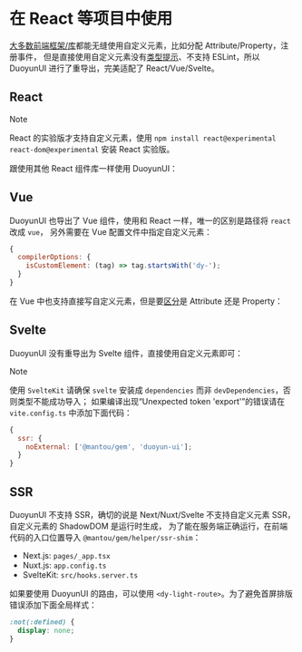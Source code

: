 # 在 React 等项目中使用

[大多数前端框架/库](https://custom-elements-everywhere.com/)都能无缝使用自定义元素，比如分配 Attribute/Property，注册事件，
但是直接使用自定义元素没有[类型提示](https://code.visualstudio.com/docs/editor/intellisense)、不支持 ESLint，所以 DuoyunUI 进行了重导出，完美适配了 React/Vue/Svelte。

## React

> [!NOTE]
> React 的实验版才支持自定义元素，使用 `npm install react@experimental react-dom@experimental` 安装 React 实验版。

跟使用其他 React 组件库一样使用 DuoyunUI：

<gbp-raw range="3-19,31-" src="https://raw.githubusercontent.com/mantou132/nextjs-learn/main/pages/ce-test.tsx"></gbp-raw>

## Vue

DuoyunUI 也导出了 Vue 组件，使用和 React 一样，唯一的区别是路径将 `react` 改成 `vue`，
另外需要在 Vue 配置文件中指定自定义元素：

```js
{
  compilerOptions: {
    isCustomElement: (tag) => tag.startsWith('dy-');
  }
}
```

在 Vue 中也支持直接写自定义元素，但是要[区分](../02-elements/card.md#api)是 Attribute 还是 Property：

<gbp-raw codelang="html" range="34-45" src="https://raw.githubusercontent.com/mantou132/nuxtjs-learn/main/pages/test.vue"></gbp-raw>

## Svelte

DuoyunUI 没有重导出为 Svelte 组件，直接使用自定义元素即可：

<gbp-raw codelang="html" range="2-9,46-57" src="https://raw.githubusercontent.com/mantou132/sveltekit-learn/main/src/routes/ce-test/+page.svelte"></gbp-raw>

> [!NOTE]
> 使用 `SvelteKit` 请确保 `svelte` 安装成 `dependencies` 而非 `devDependencies`，否则类型不能成功导入；
> 如果编译出现“Unexpected token 'export'”的错误请在 `vite.config.ts` 中添加下面代码：
>
> ```js
> {
>   ssr: {
>     noExternal: ['@mantou/gem', 'duoyun-ui'];
>   }
> }
> ```

## SSR

DuoyunUI 不支持 SSR，确切的说是 Next/Nuxt/Svelte 不支持自定义元素 SSR，自定义元素的 ShadowDOM 是运行时生成，
为了能在服务端正确运行，在前端代码的入口位置导入 `@mantou/gem/helper/ssr-shim`：

- Next.js: `pages/_app.tsx`
- Nuxt.js: `app.config.ts`
- SvelteKit: `src/hooks.server.ts`

如果要使用 DuoyunUI 的路由，可以使用 `<dy-light-route>`。为了避免首屏排版错误添加下面全局样式：

```css
:not(:defined) {
  display: none;
}
```
